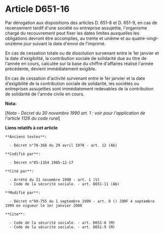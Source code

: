 # Article D651-16

Par dérogation aux dispositions des articles D. 651-8 et D. 651-9, en cas de recensement tardif d'une société ou entreprise
assujettie, l'organisme chargé du recouvrement peut fixer les dates limites auxquelles les obligations devront être
accomplies, au trente et unième et au quatre-vingt-onzième jour suivant la date d'envoi de l'imprimé.

En cas de cessation totale ou de dissolution survenant entre le 1er janvier et la date d'exigibilité, la contribution sociale
de solidarité due au titre de l'année en cours, calculée sur la base du chiffre d'affaires réalisé l'année précédente,
devient immédiatement exigible.

En cas de cessation d'activité survenant entre le 1er janvier et la date d'exigibilité de la contribution sociale de
solidarité, les sociétés ou entreprises assujetties sont immédiatement redevables de la contribution de solidarité de l'année
civile en cours.

**Nota:**

[*Nota - Décret du 30 novembre 1990 art. 1 : voir pour l'application de l'article 1126 du code rural*]

**Liens relatifs à cet article**

	**Anciens textes**:

	  - Décret n°70-368 du 29 avril 1970 - art. 12 (Ab)

	**Codifié par**:

	  - Décret n°85-1354 1985-12-17

	**Cité par**:

	  - Arrêté du 21 novembre 1990 - art. 1 (V)
	  - Code de la sécurité sociale. - art. D651-11 (Ab)

	**Modifié par**:

	  - Décret n°99-755 du 1 septembre 1999 - art. 9 () JORF 4 septembre 1999 en vigueur le 1er janvier 2000

	**Cite**:

	  - Code de la sécurité sociale. - art. D651-8 (M)
	  - Code de la sécurité sociale. - art. D651-9 (M)
